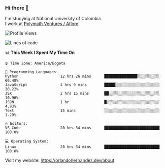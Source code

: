 ### Hi there 👋


<!--**AR4Z/AR4Z** is a ✨ _special_ ✨ repository because its `README.md` (this file) appears on your GitHub profile.

Here are some ideas to get you started:-->
I'm studying at National University of Colombia
<br>
I work at <a href="https://www.aflore.co/">Polymath Ventures / Aflore</a>
<br>

<!--START_SECTION:waka-->
![Profile Views](http://img.shields.io/badge/Profile%20Views-0-blue)

![Lines of code](https://img.shields.io/badge/From%20Hello%20World%20I%27ve%20Written-3.3%20million%20lines%20of%20code-blue)

📊 **This Week I Spent My Time On** 

```text
⌚︎ Time Zone: America/Bogota

💬 Programming Languages: 
Python                   12 hrs 26 mins      ███████████████░░░░░░░░░░   60.48% 
JavaScript               4 hrs 9 mins        █████░░░░░░░░░░░░░░░░░░░░   20.22% 
JSX                      2 hrs 15 mins       ██░░░░░░░░░░░░░░░░░░░░░░░   10.96% 
JSON                     1 hr                █░░░░░░░░░░░░░░░░░░░░░░░░   4.93% 
Text                     15 mins             ░░░░░░░░░░░░░░░░░░░░░░░░░   1.29%

🔥 Editors: 
VS Code                  20 hrs 34 mins      █████████████████████████   100.0%

💻 Operating System: 
Linux                    20 hrs 34 mins      █████████████████████████   100.0%

```


<!--END_SECTION:waka-->


Visit my website: https://orlandohernandez.dev/about


